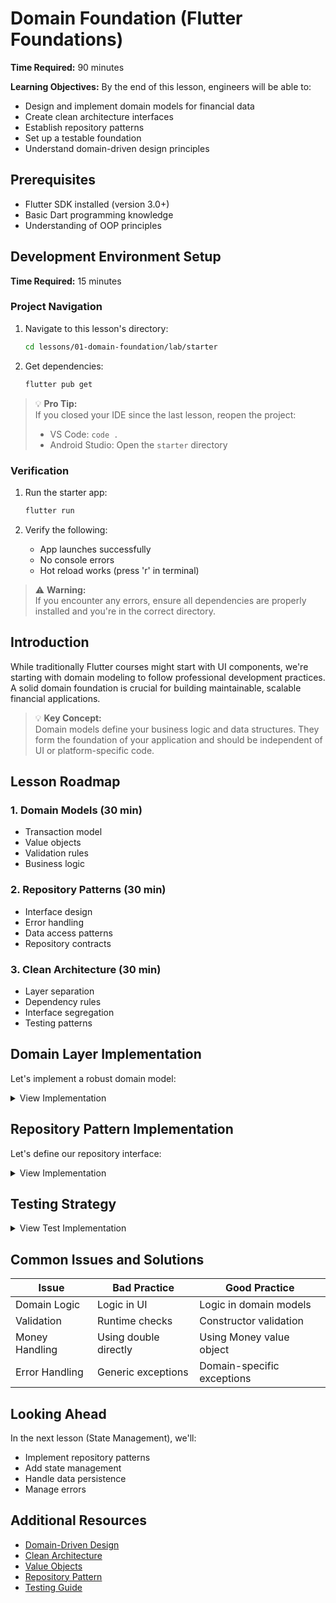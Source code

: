 # Domain Foundation (Flutter Foundations)

**Time Required:** 90 minutes

**Learning Objectives:** By the end of this lesson, engineers will be able to:
- Design and implement domain models for financial data
- Create clean architecture interfaces
- Establish repository patterns
- Set up a testable foundation
- Understand domain-driven design principles


## Prerequisites
- Flutter SDK installed (version 3.0+)
- Basic Dart programming knowledge
- Understanding of OOP principles


## Development Environment Setup
**Time Required:** 15 minutes

### Project Navigation
1. Navigate to this lesson's directory:
   ```bash
   cd lessons/01-domain-foundation/lab/starter
   ```

2. Get dependencies:
   ```bash
   flutter pub get
   ```

> 💡 **Pro Tip:**  
> If you closed your IDE since the last lesson, reopen the project:
> - VS Code: `code .`
> - Android Studio: Open the `starter` directory

### Verification
1. Run the starter app:
   ```bash
   flutter run
   ```

2. Verify the following:
   - App launches successfully
   - No console errors
   - Hot reload works (press 'r' in terminal)

> ⚠️ **Warning:**  
> If you encounter any errors, ensure all dependencies are properly installed and you're in the correct directory.


## Introduction
While traditionally Flutter courses might start with UI components, we're starting with domain modeling to follow professional development practices. A solid domain foundation is crucial for building maintainable, scalable financial applications.

> 💡 **Key Concept:**  
> Domain models define your business logic and data structures. They form the foundation of your application and should be independent of UI or platform-specific code.


## Lesson Roadmap

### 1. Domain Models (30 min)
- Transaction model
- Value objects
- Validation rules
- Business logic

### 2. Repository Patterns (30 min)
- Interface design
- Error handling
- Data access patterns
- Repository contracts

### 3. Clean Architecture (30 min)
- Layer separation
- Dependency rules
- Interface segregation
- Testing patterns


## Domain Layer Implementation

Let's implement a robust domain model:

<details>
<summary>View Implementation</summary>

```dart
// lib/features/transactions/domain/models/transaction.dart

class Transaction {
    final String id;
    final Money amount;
    final String description;
    final DateTime date;
    final TransactionStatus status;
    
    // Constructor with validation
    const Transaction({
        required this.id,
        required this.amount,
        required this.description,
        required this.date,
        required this.status,
    }) {
        if (id.isEmpty) {
            throw InvalidTransactionException('ID cannot be empty');
        }
        if (description.isEmpty) {
            throw InvalidTransactionException('Description cannot be empty');
        }
    }
    
    // Business logic methods
    bool get isCredit => amount.value > 0;
    bool get isRecent => date.isAfter(DateTime.now().subtract(
        const Duration(days: 7),
    ));
    
    // Validation methods
    bool isValidAmount() => amount.value.abs() <= 1000000;
    bool requiresApproval() => amount.value.abs() > 10000;
    
    // Helper methods
    String get formattedDate => DateFormat.yMMMd().format(date);
    String get statusText => status.displayName;
}

// Value object for money
class Money {
    final double value;
    final String currency;
    
    const Money({
        required this.value,
        this.currency = 'USD',
    });
    
    String get formatted => '\$${value.toStringAsFixed(2)}';
    
    Money operator +(Money other) {
        if (currency != other.currency) {
            throw InvalidCurrencyException(
                'Cannot add different currencies',
            );
        }
        return Money(
            value: value + other.value,
            currency: currency,
        );
    }
}
```

**Verification Steps:**
1. Create test transactions
2. Verify validation rules
3. Test business logic
4. Check value object operations
</details>


## Repository Pattern Implementation

Let's define our repository interface:

<details>
<summary>View Implementation</summary>

```dart
// lib/features/transactions/domain/repositories/transaction_repository.dart

abstract class TransactionRepository {
    Future<List<Transaction>> getTransactions();
    Future<Transaction> getTransactionById(String id);
    Future<List<Transaction>> getTransactionsByDate(
        DateTime start,
        DateTime end,
    );
    Future<void> saveTransaction(Transaction transaction);
}

// Custom exceptions
class TransactionException implements Exception {
    final String message;
    final String? code;
    
    const TransactionException(
        this.message, {
        this.code,
    });
    
    @override
    String toString() => 'TransactionException: $message${
        code != null ? ' ($code)' : ''
    }';
}

class TransactionNotFoundException extends TransactionException {
    TransactionNotFoundException(String id)
        : super('Transaction not found: $id', code: 'NOT_FOUND');
}
```

**Verification Steps:**
1. Implement mock repository
2. Test error handling
3. Verify exception handling
4. Check async operations
</details>


## Testing Strategy

<details>
<summary>View Test Implementation</summary>

```dart
// test/features/transactions/domain/models/transaction_test.dart

void main() {
    group('Transaction', () {
        test('validates constructor parameters', () {
            expect(
                () => Transaction(
                    id: '',
                    amount: Money(value: 100),
                    description: 'Test',
                    date: DateTime.now(),
                    status: TransactionStatus.completed,
                ),
                throwsA(isA<InvalidTransactionException>()),
            );
        });
        
        test('calculates isCredit correctly', () {
            final transaction = Transaction(
                id: '1',
                amount: Money(value: 100),
                description: 'Test',
                date: DateTime.now(),
                status: TransactionStatus.completed,
            );
            
            expect(transaction.isCredit, true);
        });
    });
    
    group('Money', () {
        test('handles addition correctly', () {
            final m1 = Money(value: 100);
            final m2 = Money(value: 200);
            
            final result = m1 + m2;
            
            expect(result.value, 300);
            expect(result.currency, 'USD');
        });
        
        test('prevents adding different currencies', () {
            final m1 = Money(value: 100, currency: 'USD');
            final m2 = Money(value: 200, currency: 'EUR');
            
            expect(
                () => m1 + m2,
                throwsA(isA<InvalidCurrencyException>()),
            );
        });
    });
}
```
</details>


## Common Issues and Solutions

| Issue | Bad Practice | Good Practice |
|-------|-------------|---------------|
| Domain Logic | Logic in UI | Logic in domain models |
| Validation | Runtime checks | Constructor validation |
| Money Handling | Using double directly | Using Money value object |
| Error Handling | Generic exceptions | Domain-specific exceptions |


## Looking Ahead

In the next lesson (State Management), we'll:
- Implement repository patterns
- Add state management
- Handle data persistence
- Manage errors


## Additional Resources

- [Domain-Driven Design](https://martinfowler.com/bliki/DomainDrivenDesign.html)
- [Clean Architecture](https://blog.cleancoder.com/uncle-bob/2012/08/13/the-clean-architecture.html)
- [Value Objects](https://martinfowler.com/bliki/ValueObject.html)
- [Repository Pattern](https://martinfowler.com/eaaCatalog/repository.html)
- [Testing Guide](https://flutter.dev/docs/testing)
